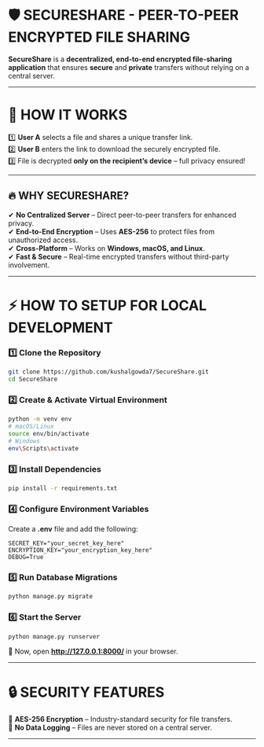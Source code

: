 # 🛡️ SECURESHARE - PEER-TO-PEER ENCRYPTED FILE SHARING

**SecureShare** is a **decentralized, end-to-end encrypted file-sharing application** that ensures **secure** and **private** transfers without relying on a central server.

---

# 🚀 HOW IT WORKS
1️⃣ **User A** selects a file and shares a unique transfer link.  
2️⃣ **User B** enters the link to download the securely encrypted file.  
3️⃣ File is decrypted **only on the recipient’s device** – full privacy ensured!  

---

## 🔥 WHY SECURESHARE?
✔ **No Centralized Server** – Direct peer-to-peer transfers for enhanced privacy.  
✔ **End-to-End Encryption** – Uses **AES-256** to protect files from unauthorized access.  
✔ **Cross-Platform** – Works on **Windows, macOS, and Linux**.  
✔ **Fast & Secure** – Real-time encrypted transfers without third-party involvement.  

---

# ⚡ HOW TO SETUP FOR LOCAL DEVELOPMENT

### **1️⃣ Clone the Repository**
```bash
git clone https://github.com/kushalgowda7/SecureShare.git
cd SecureShare
```

### **2️⃣ Create & Activate Virtual Environment**
```bash
python -m venv env
# macOS/Linux
source env/bin/activate  
# Windows
env\Scripts\activate  
```

### **3️⃣ Install Dependencies**
```bash
pip install -r requirements.txt
```

### **4️⃣ Configure Environment Variables**
Create a **.env** file and add the following:
```plaintext
SECRET_KEY="your_secret_key_here"
ENCRYPTION_KEY="your_encryption_key_here"
DEBUG=True
```

### **5️⃣ Run Database Migrations**
```bash
python manage.py migrate
```

### **6️⃣ Start the Server**
```bash
python manage.py runserver
```

🔗 Now, open **http://127.0.0.1:8000/** in your browser.

---


# 🔒 SECURITY FEATURES
🔹 **AES-256 Encryption** – Industry-standard security for file transfers.  
🔹 **No Data Logging** – Files are never stored on a central server.  

---


